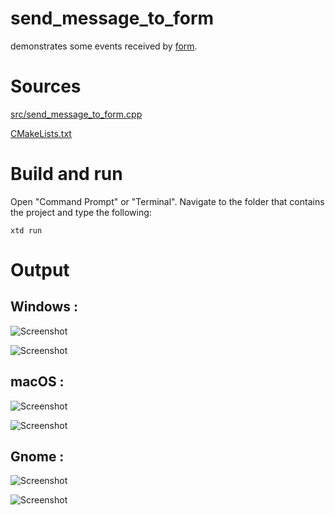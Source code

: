 # send_message_to_form

demonstrates some events received by [form](../../../src/xtd_forms/include/xtd/forms/form.hpp).

# Sources

[src/send_message_to_form.cpp](src/send_message_to_form.cpp)

[CMakeLists.txt](CMakeLists.txt)

# Build and run

Open "Command Prompt" or "Terminal". Navigate to the folder that contains the project and type the following:

```shell
xtd run
```

# Output

## Windows :

![Screenshot](../../../docs/pictures/examples/send_message_to_form_w.png)

![Screenshot](../../../docs/pictures/examples/send_message_to_form_wd.png)

## macOS :

![Screenshot](../../../docs/pictures/examples/send_message_to_form_m.png)

![Screenshot](../../../docs/pictures/examples/send_message_to_form_md.png)

## Gnome :

![Screenshot](../../../docs/pictures/examples/send_message_to_form_g.png)

![Screenshot](../../../docs/pictures/examples/send_message_to_form_gd.png)
